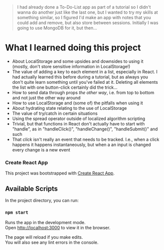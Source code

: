 > I had already done a To-Do-List app as part of a tutorial so I didn't wanna do another just like the last one, but I wanted to try my skills at something similar, so I figured I'd make an app with notes that you could add and remove, but also store between sessions. Initially I was going to use MongoDB for it, but then...

# What I learned doing this project
* About LocalStorage and some upsides and downsides to using it (mostly, don't store sensitive information in LocalStorage!)
* The value of adding a key to each element in a list, especially in React. I had actually learned this before during a tutorial, but as always you don't quite learn something until you've failed at it. Deleting all elements the list with one button-click certainly did the trick...
* How to send data through props *the other way*, i.e. from top to bottom and not just the other way around
* How to use LocalStorage and (some of) the pitfalls when using it
* About hydrating state relating to the use of LocalStorage
* The value of try/catch in certain situations
* Using the spread operator outside of localized algorithm scripting
* Trivial, but that functions in React don't actually have to start with "handle", as in "handleClick()", "handleChange()", "handleSubmit()" and such
* That *click* isn't really an event that needs to be tracked. I.e., when a click happens it happens instantaneously, but when a an input is changed every change is a new event

### Create React App
This project was bootstrapped with [Create React App](https://github.com/facebook/create-react-app).

## Available Scripts

In the project directory, you can run:

### `npm start`

Runs the app in the development mode.<br>
Open [http://localhost:3000](http://localhost:3000) to view it in the browser.

The page will reload if you make edits.<br>
You will also see any lint errors in the console.
